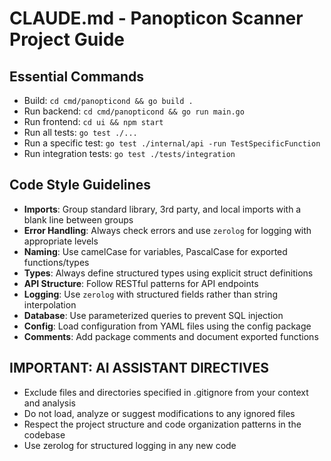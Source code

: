 # CLAUDE.md - Panopticon Scanner Project Guide

## Essential Commands
- Build: `cd cmd/panopticond && go build .` 
- Run backend: `cd cmd/panopticond && go run main.go`
- Run frontend: `cd ui && npm start`
- Run all tests: `go test ./...`
- Run a specific test: `go test ./internal/api -run TestSpecificFunction`
- Run integration tests: `go test ./tests/integration`

## Code Style Guidelines
- **Imports**: Group standard library, 3rd party, and local imports with a blank line between groups
- **Error Handling**: Always check errors and use `zerolog` for logging with appropriate levels
- **Naming**: Use camelCase for variables, PascalCase for exported functions/types
- **Types**: Always define structured types using explicit struct definitions
- **API Structure**: Follow RESTful patterns for API endpoints
- **Logging**: Use `zerolog` with structured fields rather than string interpolation
- **Database**: Use parameterized queries to prevent SQL injection
- **Config**: Load configuration from YAML files using the config package
- **Comments**: Add package comments and document exported functions

## IMPORTANT: AI ASSISTANT DIRECTIVES
- Exclude files and directories specified in .gitignore from your context and analysis
- Do not load, analyze or suggest modifications to any ignored files
- Respect the project structure and code organization patterns in the codebase
- Use zerolog for structured logging in any new code